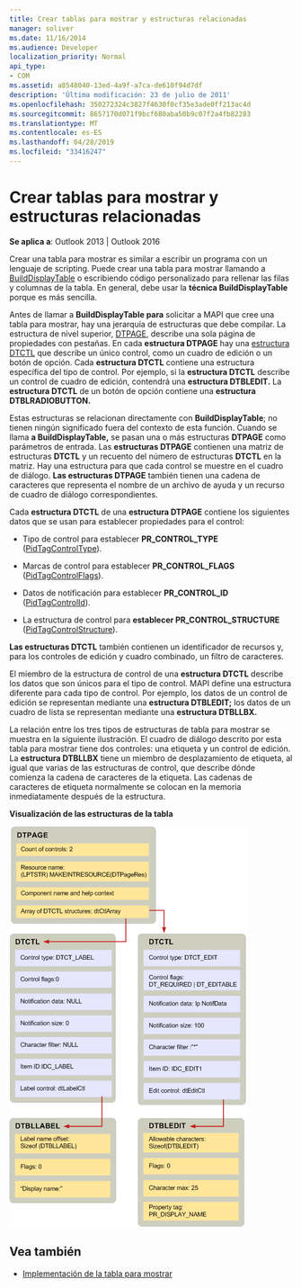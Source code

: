 ```yaml
---
title: Crear tablas para mostrar y estructuras relacionadas
manager: soliver
ms.date: 11/16/2014
ms.audience: Developer
localization_priority: Normal
api_type:
- COM
ms.assetid: a8548040-13ed-4a9f-a7ca-de610f94d7df
description: 'Última modificación: 23 de julio de 2011'
ms.openlocfilehash: 350272324c3827f4630f0cf35e3ade0ff213ac4d
ms.sourcegitcommit: 8657170d071f9bcf680aba50b9c07f2a4fb82283
ms.translationtype: MT
ms.contentlocale: es-ES
ms.lasthandoff: 04/28/2019
ms.locfileid: "33416247"
---
```

# <a name="creating-display-tables-and-related-structures"></a>Crear tablas para mostrar y estructuras relacionadas
  
**Se aplica a**: Outlook 2013 | Outlook 2016 
  
Crear una tabla para mostrar es similar a escribir un programa con un lenguaje de scripting. Puede crear una tabla para mostrar llamando a [BuildDisplayTable](builddisplaytable.md) o escribiendo código personalizado para rellenar las filas y columnas de la tabla. En general, debe usar la **técnica BuildDisplayTable** porque es más sencilla. 
  
Antes de llamar a **BuildDisplayTable para** solicitar a MAPI que cree una tabla para mostrar, hay una jerarquía de estructuras que debe compilar. La estructura de nivel superior, [DTPAGE](dtpage.md), describe una sola página de propiedades con pestañas. En cada **estructura DTPAGE** hay una [estructura DTCTL](dtctl.md) que describe un único control, como un cuadro de edición o un botón de opción. Cada **estructura DTCTL** contiene una estructura específica del tipo de control. Por ejemplo, si la **estructura DTCTL** describe un control de cuadro de edición, contendrá una **estructura DTBLEDIT.** La **estructura DTCTL** de un botón de opción contiene una **estructura DTBLRADIOBUTTON.** 
  
Estas estructuras se relacionan directamente con **BuildDisplayTable**; no tienen ningún significado fuera del contexto de esta función. Cuando se llama **a BuildDisplayTable,** se pasan una o más estructuras **DTPAGE** como parámetros de entrada. Las **estructuras DTPAGE** contienen una matriz de estructuras **DTCTL** y un recuento del número de estructuras **DTCTL** en la matriz. Hay una estructura para que cada control se muestre en el cuadro de diálogo. **Las estructuras DTPAGE** también tienen una cadena de caracteres que representa el nombre de un archivo de ayuda y un recurso de cuadro de diálogo correspondientes. 
  
Cada **estructura DTCTL** de una **estructura DTPAGE** contiene los siguientes datos que se usan para establecer propiedades para el control: 
  
- Tipo de control para establecer **PR_CONTROL_TYPE** ([PidTagControlType](pidtagcontroltype-canonical-property.md)).
    
- Marcas de control para establecer **PR_CONTROL_FLAGS** ([PidTagControlFlags](pidtagcontrolflags-canonical-property.md)).
    
- Datos de notificación para establecer **PR_CONTROL_ID** ([PidTagControlId](pidtagcontrolid-canonical-property.md)).
    
- La estructura de control para **establecer PR_CONTROL_STRUCTURE** ([PidTagControlStructure](pidtagcontrolstructure-canonical-property.md)).
    
**Las estructuras DTCTL** también contienen un identificador de recursos y, para los controles de edición y cuadro combinado, un filtro de caracteres. 
  
El miembro de la estructura de control de una **estructura DTCTL** describe los datos que son únicos para el tipo de control. MAPI define una estructura diferente para cada tipo de control. Por ejemplo, los datos de un control de edición se representan mediante una **estructura DTBLEDIT;** los datos de un cuadro de lista se representan mediante una **estructura DTBLLBX.** 
  
La relación entre los tres tipos de estructuras de tabla para mostrar se muestra en la siguiente ilustración. El cuadro de diálogo descrito por esta tabla para mostrar tiene dos controles: una etiqueta y un control de edición. La **estructura DTBLLBX** tiene un miembro de desplazamiento de etiqueta, al igual que varias de las estructuras de control, que describe dónde comienza la cadena de caracteres de la etiqueta. Las cadenas de caracteres de etiqueta normalmente se colocan en la memoria inmediatamente después de la estructura. 
  
**Visualización de las estructuras de la tabla**
  
![Mostrar estructuras de tabla](media/dtstruct.gif "Mostrar estructuras de tabla")
  
## <a name="see-also"></a>Vea también

- [Implementación de la tabla para mostrar](display-table-implementation.md)

